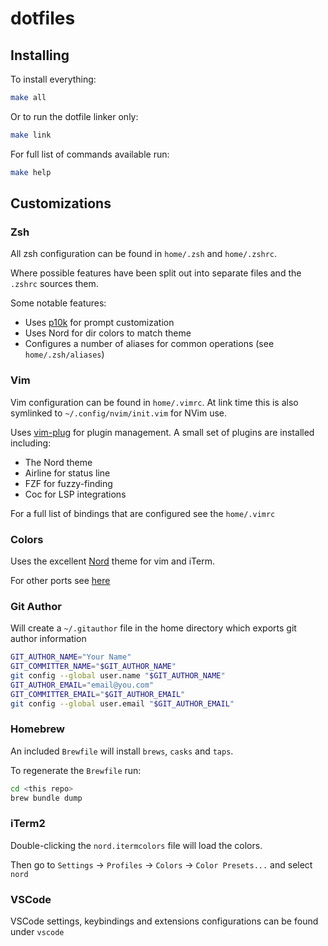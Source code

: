 # dotfiles

## Installing

To install everything:

```bash
make all
```

Or to run the dotfile linker only:

```bash
make link
```

For full list of commands available run: 

```bash
make help
```

## Customizations

### Zsh

All zsh configuration can be found in `home/.zsh` and `home/.zshrc`.

Where possible features have been split out into separate files and the `.zshrc` sources them.

Some notable features:

* Uses [p10k](https://github.com/romkatv/powerlevel10k) for prompt customization
* Uses Nord for dir colors to match theme
* Configures a number of aliases for common operations (see `home/.zsh/aliases`)

### Vim

Vim configuration can be found in `home/.vimrc`. At link time this is also symlinked to `~/.config/nvim/init.vim` for NVim use.

Uses [vim-plug](https://github.com/junegunn/vim-plug) for plugin management. A small set of plugins are installed including:

* The Nord theme
* Airline for status line
* FZF for fuzzy-finding
* Coc for LSP integrations

For a full list of bindings that are configured see the `home/.vimrc`

### Colors

Uses the excellent [Nord](https://www.nordtheme.com/) theme for vim and iTerm.

For other ports see [here](https://www.nordtheme.com/ports)

### Git Author

Will create a `~/.gitauthor` file in the home directory which exports git author information

```bash
GIT_AUTHOR_NAME="Your Name"
GIT_COMMITTER_NAME="$GIT_AUTHOR_NAME"
git config --global user.name "$GIT_AUTHOR_NAME"
GIT_AUTHOR_EMAIL="email@you.com"
GIT_COMMITTER_EMAIL="$GIT_AUTHOR_EMAIL"
git config --global user.email "$GIT_AUTHOR_EMAIL"
```

### Homebrew

An included `Brewfile` will install `brews`, `casks` and `taps`. 

To regenerate the `Brewfile` run:

```bash
cd <this repo>
brew bundle dump
```

### iTerm2

Double-clicking the `nord.itermcolors` file will load the colors. 

Then go to `Settings` -> `Profiles` -> `Colors` -> `Color Presets...` and select `nord`

### VSCode

VSCode settings, keybindings and extensions configurations can be found under `vscode`
